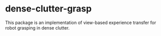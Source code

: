 # dense-clutter-grasp
This package is an implementation of view-based experience transfer for robot grasping in dense clutter.
